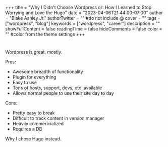 +++
title = "Why I Didn't Choose Wordpress or: How I Learned to Stop Worrying and Love the Hugo"
date = "2023-04-06T21:44:00-07:00"
author = "Blake Ashley Jr."
authorTwitter = "" #do not include @
cover = ""
tags = ["wordpress", "blog"]
keywords = ["wordpress", "career"]
description = ""
showFullContent = false
readingTime = false
hideComments = false
color = "" #color from the theme settings
+++

# 

Wordpress is great, mostly.

Pros:

- Awesome breadth of functionality
- Plugin for everything
- Easy to use
- Tons of hosts, support, devs, etc. available
- Allows normal people to use their site day to day

Cons:

- Pretty easy to break
- Difficult to track content in version manager
- Heavily commericialized
- Requires a DB

Why I chose Hugo instead.
